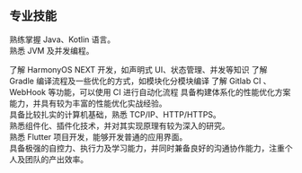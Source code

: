 
## 专业技能

熟练掌握 Java、Kotlin 语言。  
熟悉 JVM 及并发编程。  

了解 HarmonyOS NEXT 开发，如声明式 UI、状态管理、并发等知识
了解 Gradle 编译流程及一些优化的方式，如模块化分模块编译
了解 Gitlab CI 、WebHook 等功能，可以使用 CI 进行自动化流程
具备构建体系化的性能优化方案能力，并具有较为丰富的性能优化实战经验。  
具备比较扎实的计算机基础，熟悉 TCP/IP、HTTP/HTTPS。  
熟悉组件化、插件化技术，并对其实现原理有较为深入的研究。  
熟悉 Flutter 项目开发，能够开发普通的应用界面。  
具备极强的自控力、执行力及学习能力，并同时兼备良好的沟通协作能力，注重个人及团队的产出效率。
